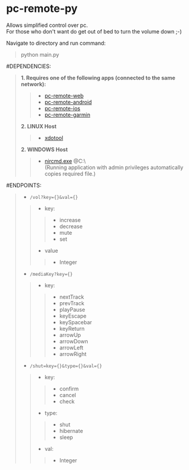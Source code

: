 # pc-remote-py

Allows simplified control over pc. \
For those who don't want do get out of bed to turn the volume down ;-)

Navigate to directory and run command:
> python main.py



#DEPENDENCIES:
>**1. Requires one of the following apps (connected to the same network):**
>>- [pc-remote-web](https://github.com/rromanowicz/pc-remote-web)
>>- [pc-remote-android](https://github.com/rromanowicz/pc-remote-android)
>>- [pc-remote-ios](https://github.com/rromanowicz/pc-remote-ios)
>>- [pc-remote-garmin](https://github.com/rromanowicz/pc-remote-garmin)
> 
>**2. LINUX Host**
>>- [xdotool](http://manpages.ubuntu.com/manpages/trusty/man1/xdotool.1.html)
>
>**2. WINDOWS Host**
>>- [nircmd.exe](http://www.nirsoft.net/utils/nircmd.html) @C:\ \
    (Running application with admin privileges automatically copies required file.)



#ENDPOINTS:
> - `/vol?key={}&val={}`
>> - key:
>>> - increase
>>> - decrease
>>> - mute
>>> - set
>> - value
>>> - Integer
> 
> - `/mediaKey?key={}`
>> - key:
>>> - nextTrack
>>> - prevTrack
>>> - playPause
>>> - keyEscape
>>> - keySpacebar
>>> - keyReturn
>>> - arrowUp
>>> - arrowDown
>>> - arrowLeft
>>> - arrowRight
> 
> - `/shut=key={}&type={}&val={}`
>> - key:
>>> - confirm
>>> - cancel
>>> - check
>> - type:
>>> - shut
>>> - hibernate
>>> - sleep
>> - val:
>>> - Integer
>
